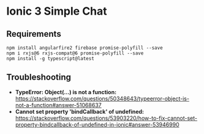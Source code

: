 # Ionic 3 Simple Chat

## Requirements

```
npm install angularfire2 firebase promise-polyfill --save
npm i rxjs@6 rxjs-compat@6 promise-polyfill --save
npm install -g typescript@latest
```

## Troubleshooting

- **TypeError: Object(…) is not a function:**<br>https://stackoverflow.com/questions/50348643/typeerror-object-is-not-a-function#answer-51068637
- **Cannot set property 'bindCallback' of undefined:**<br>https://stackoverflow.com/questions/53903220/how-to-fix-cannot-set-property-bindcallback-of-undefined-in-ionic#answer-53946990
